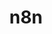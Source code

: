 ---
title: n8n
slug: n8n
published: false
publishedDate: 2025-03-05
description: N8n is a low-code process automation tool that allows users to create custom processes and automate tasks across a variety of applications and services. It can be self-hosted with no cost.
image: /logo/n8n.png
---